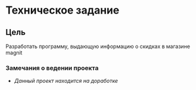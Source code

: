 # Техническое задание
## Цель
Разработать программу, выдающую информацию о скидках в магазине magnit

### Замечания о ведении проекта
+ *Данный проект находится на доработке*
